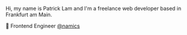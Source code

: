 Hi, my name is Patrick Lam and I'm a freelance web developer based in Frankfurt am Main.

🏢 Frontend Engineer [@namics](https://github.com/namics)
